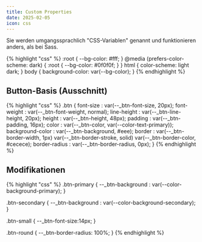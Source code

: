 ```yaml
---
title: Custom Properties
date: 2025-02-05
icon: css
---
```


Sie werden umgangssprachlich "CSS-Variablen" genannt und funktionieren anders, als bei Sass.

{% highlight "css" %}
:root {
    --bg-color: #fff;
}
@media (prefers-color-scheme: dark) {
    :root {
        --bg-color: #0f0f0f;
    }
}
html {
  color-scheme: light dark;
}
body {
    background-color: var(--bg-color);
}
{% endhighlight %}

## Button-Basis (Ausschnitt)

{% highlight "css" %}
.btn {
    font-size         : var(--_btn-font-size, 20px);
    font-weight       : var(--_btn-font-weight, normal);
    line-height       : var(--_btn-line-height, 20px);
    height            : var(--_btn-height, 48px);
    padding           : var(--_btn-padding, 16px);
    color             : var(--_btn-color, var(--color-text-primary));
    background-color  : var(--_btn-background, #eee);
    border            : var(--_btn-border-width, 1px) var(--_btn-border-stroke, solid) var(--_btn-border-color, #cecece);
    border-radius     : var(--_btn-border-radius, 0px);
}
{% endhighlight %}

## Modifikationen

{% highlight "css" %}
.btn-primary {
    --_btn-background : var(--color-background-primary);
}

.btn-secondary {
    --_btn-background : var(--color-background-secondary);
}

.btn-small {
    --_btn-font-size:14px;
}

.btn-round {
    --_btn-border-radius: 100%;
}
{% endhighlight %}
